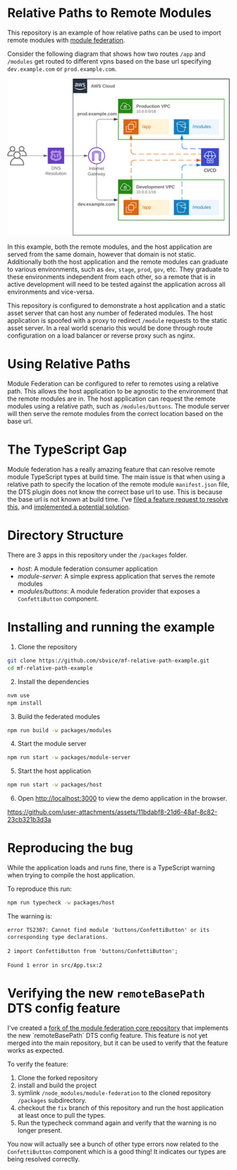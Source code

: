 # Relative Paths to Remote Modules
This repository is an example of how relative paths can be used to import remote modules with [module federation](https://module-federation.io/).

Consider the following diagram that shows how two routes `/app` and `/modules` get routed to different vpns based on the base url specifying `dev.example.com` or `prod.example.com`.

![Relative remote diagram](relative-remote-diagram.png)

In this example, both the remote modules, and the host application are served from the same domain, however that domain is not static.  Additionally both the host application and the remote modules can graduate to various environments, such as `dev`, `stage`, `prod`, `gov`, etc.  They graduate to these environments independent from each other, so a remote that is in active development will need to be tested against the application across all environments and vice-versa.

This repository is configured to demonstrate a host application and a static asset server that can host any number of federated modules.  The host application is spoofed with a proxy to redirect `/module` requests to the static asset server.  In a real world scenario this would be done through route configuration on a load balancer or reverse proxy such as nginx.

# Using Relative Paths
Module Federation can be configured to refer to remotes using a relative path.  This allows the host application to be agnostic to the environment that the remote modules are in.  The host application can request the remote modules using a relative path, such as `/modules/buttons`.  The module server will then serve the remote modules from the correct location based on the base url.

# The TypeScript Gap
Module federation has a really amazing feature that can resolve remote module TypeScript types at build time.  The main issue is that when using a relative path to specify the location of the remote module `manifest.json` file, the DTS plugin does not know the correct base url to use.  This is because the base url is not known at build time.  I've [filed a feature request to resolve this](https://github.com/module-federation/core/issues/2963), and [implemented a potential solution](https://github.com/module-federation/core/pull/3042).

# Directory Structure
There are 3 apps in this repository under the `/packages` folder.

- *host*: A module federation consumer application
- *module-server*: A simple express application that serves the remote modules
- *modules/buttons*: A module federation provider that exposes a `ConfettiButton` component.

# Installing and running the example

1. Clone the repository
```bash
git clone https://github.com/sbvice/mf-relative-path-example.git
cd mf-relative-path-example
```

2. Install the dependencies
```bash
nvm use
npm install
```

3. Build the federated modules
```bash
npm run build -w packages/modules
```

4. Start the module server
```bash
npm run start -w packages/module-server
```

5. Start the host application
```bash
npm run start -w packages/host
```

6. Open [http://localhost:3000](http://localhost:3000) to view the demo application in the browser.




https://github.com/user-attachments/assets/11bdabf8-21d6-48af-8c82-23cb321b3d3a



# Reproducing the bug
While the application loads and runs fine, there is a TypeScript warning when trying to compile the host application.

To reproduce this run:
```bash
npm run typecheck -w packages/host
```

The warning is:
```
error TS2307: Cannot find module 'buttons/ConfettiButton' or its corresponding type declarations.

2 import ConfettiButton from 'buttons/ConfettiButton';

Found 1 error in src/App.tsx:2
```

# Verifying the new `remoteBasePath` DTS config feature
I've created a [fork of the module federation core repository]([https://github.com/sbvice/core](https://github.com/sbvice/module-federation-core/tree/remote-path-base-dts)) that implements the new `remoteBasePath` DTS config feature.  This feature is not yet merged into the main repository, but it can be used to verify that the feature works as expected.

To verify the feature:
1. Clone the forked repository
2. install and build the project
3. symlink `/node_modules/module-federation` to the cloned repository `/packages` subdirectory.
4. checkout the `fix` branch of this repository and run the host application at least once to pull the types.
5. Run the typecheck command again and verify that the warning is no longer present.

You now will actually see a bunch of other type errors now related to the `ConfettiButton` component which is a good thing! It indicates our types are being resolved correctly.
